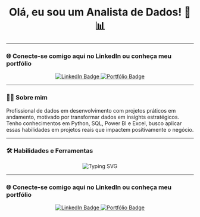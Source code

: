 <h1 align="center">Olá, eu sou um Analista de Dados! 👋📊</h1>


---
### 🌐 Conecte-se comigo aqui no LinkedIn ou conheça meu portfólio

<p align="center">
  <a href="https://www.linkedin.com/in/yuri-lima01">
    <img src="https://img.shields.io/badge/LinkedIn-0A66C2?style=for-the-badge&logo=linkedin&logoColor=white" alt="LinkedIn Badge">
  </a>
  <a href="https://yuri-lima01.carrd.co">
    <img src="https://img.shields.io/badge/Portfólio-000000?style=for-the-badge&logo=About.me&logoColor=white" alt="Portfólio Badge">
  </a>
</p>

---


### 👨‍💼 Sobre mim

Profissional de dados em desenvolvimento com projetos práticos em andamento, motivado por transformar dados em insights estratégicos. Tenho conhecimentos em Python, SQL, Power BI e Excel, busco aplicar essas habilidades em projetos reais que impactem positivamente o negócio.

---

### 🛠️ Habilidades e Ferramentas

<p align="center">
  <img src="https://readme-typing-svg.herokuapp.com?font=Fira+Code&duration=3000&pause=1000&center=true&vCenter=true&width=435&lines=Python+%7C+SQL+%7C+Excel+%7C+Power+BI" alt="Typing SVG" />

</p>

---
### 🌐 Conecte-se comigo aqui no LinkedIn ou conheça meu portfólio

<p align="center">
  <a href="https://www.linkedin.com/in/yuri-lima01">
    <img src="https://img.shields.io/badge/LinkedIn-0A66C2?style=for-the-badge&logo=linkedin&logoColor=white" alt="LinkedIn Badge">
  </a>
  <a href="https://yuri-lima01.carrd.co">
    <img src="https://img.shields.io/badge/Portfólio-000000?style=for-the-badge&logo=About.me&logoColor=white" alt="Portfólio Badge">
  </a>
</p>




